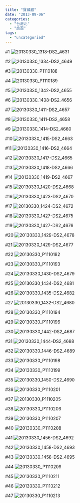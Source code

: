 ```yaml
---
title: "寶藏巖"
date: "2013-09-06"
categories: 
  - "台灣北"
  - "旅遊"
tags: 
  - "uncategoried"
---
```


#1 ![20130330_1318-DS2_4631](images/8629817189_d4436308cb.jpg) 

#2 ![20130330_1334-DS2_4649](images/8629816247_c91c6e47e1.jpg)

#3 ![20130330_P1110188](images/8630921638_e75d99dd1d.jpg)

#4 ![20130330_P1110189](images/8629815359_b53004dd2f.jpg)

#5 ![20130330_1342-DS2_4655](images/8629815779_90a8961c09.jpg)

#6 ![20130330_1408-DS2_4656](images/8630921412_67c3eee006.jpg)

#7 ![20130330_1411-DS2_4657](images/8630921324_7133268810.jpg)

#8 ![20130330_1411-DS2_4658](images/8630921252_e0129e36dd.jpg)

#9 ![20130330_1414-DS2_4660](images/8629814917_fac093ed63.jpg)

#10 ![20130330_1415-DS2_4663](images/8630920888_da36163db7.jpg)

#11 ![20130330_1416-DS2_4664](images/8630920792_40cdf138cf.jpg)

#12 ![20130330_1417-DS2_4665](images/8630920710_9515697d9e.jpg)

#13 ![20130330_1418-DS2_4666](images/8630920606_b0c229c583.jpg)

#14 ![20130330_1419-DS2_4667](images/8630920498_9173e9a6a1.jpg)

#15 ![20130330_1420-DS2_4668](images/8630920362_3bfbe58e6d.jpg)

#16 ![20130330_1423-DS2_4670](images/8630920252_5f6d6247e6.jpg)

#17 ![20130330_1424-DS2_4672](images/8630919980_3cb39d02be.jpg)

#18 ![20130330_1427-DS2_4675](images/8629813607_79b1e94699.jpg)

#19 ![20130330_1427-DS2_4676](images/8629813487_c8120e7771.jpg)

#20 ![20130330_1429-DS2_4678](images/8630919286_7fe7da2016.jpg)

#21 ![20130330_1429-DS2_4677](images/8629813141_957b12ed05.jpg)

#22 ![20130330_P1110192](images/8629812917_1fe3a7a688.jpg)

#23 ![20130330_P1110193](images/8629812685_8395a94188.jpg)

#24 ![20130330_1430-DS2_4679](images/8629812801_482bbba118.jpg)

#25 ![20130330_1434-DS2_4681](images/8629812423_c1f8d22003.jpg)

#26 ![20130330_1435-DS2_4682](images/8630918624_8d04ec23cd.jpg)

#27 ![20130330_1432-DS2_4680](images/8630918858_0737b6c29e.jpg)

#28 ![20130330_P1110194](images/8630918508_2d9b0440cd.jpg)

#29 ![20130330_P1110196](images/8629811601_08626533bb.jpg)

#30 ![20130330_1442-DS2_4687](images/8629811395_20cfe59028.jpg)

#31 ![20130330_1444-DS2_4688](images/8629811265_431d834ac5.jpg)

#32 ![20130330_1446-DS2_4689](images/8630917484_bea0b407f2.jpg)

#33 ![20130330_P1110198](images/8630917366_b16bcebccc.jpg)

#34 ![20130330_P1110199](images/8630917252_874dc54211.jpg)

#35 ![20130330_1450-DS2_4690](images/8629810857_5316eaea8f.jpg)

#36 ![20130330_P1110201](images/8629810641_f1117d0015.jpg)

#37 ![20130330_P1110205](images/8629810195_04b7e69b11.jpg)

#38 ![20130330_P1110206](images/8630916358_bcb43eb3d3.jpg)

#39 ![20130330_P1110207](images/8629810031_cd4b101d23.jpg)

#40 ![20130330_P1110208](images/8629809935_8e41803d90.jpg)

#41 ![20130330_1456-DS2_4692](images/8629809809_73c633f52b.jpg)

#42 ![20130330_1458-DS2_4693](images/8630915916_bef92b349f.jpg)

#43 ![20130330_1458-DS2_4695](images/8630915658_ab9a610f21.jpg)

#44 ![20130330_P1110209](images/8629809279_4ec3684d84.jpg)

#45 ![20130330_P1110211](images/8630915308_184625859c.jpg)

#46 ![20130330_P1110212](images/8630915222_e044932f78.jpg)

#47 ![20130330_P1110213](images/8630915072_550c869978.jpg)
